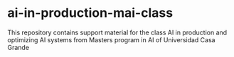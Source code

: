 # ai-in-production-mai-class
This repository contains support material for the class AI in production and optimizing AI systems from Masters program in AI of Universidad Casa Grande
